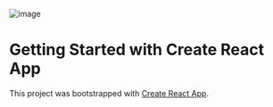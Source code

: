 ![image](https://user-images.githubusercontent.com/35091245/206447088-1f40b653-caab-4d25-a520-5e2522debad0.png)

# Getting Started with Create React App

This project was bootstrapped with [Create React App](https://github.com/facebook/create-react-app).

 

